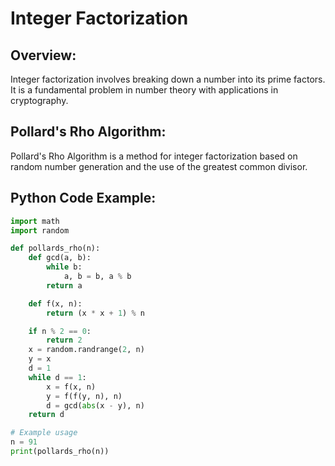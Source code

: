 # **Integer Factorization**

## **Overview:**
Integer factorization involves breaking down a number into its prime factors. It is a fundamental problem in number theory with applications in cryptography.

## **Pollard's Rho Algorithm:**

Pollard's Rho Algorithm is a method for integer factorization based on random number generation and the use of the greatest common divisor.

## **Python Code Example:**

```python
import math
import random

def pollards_rho(n):
    def gcd(a, b):
        while b:
            a, b = b, a % b
        return a

    def f(x, n):
        return (x * x + 1) % n

    if n % 2 == 0:
        return 2
    x = random.randrange(2, n)
    y = x
    d = 1
    while d == 1:
        x = f(x, n)
        y = f(f(y, n), n)
        d = gcd(abs(x - y), n)
    return d

# Example usage
n = 91
print(pollards_rho(n))
```

